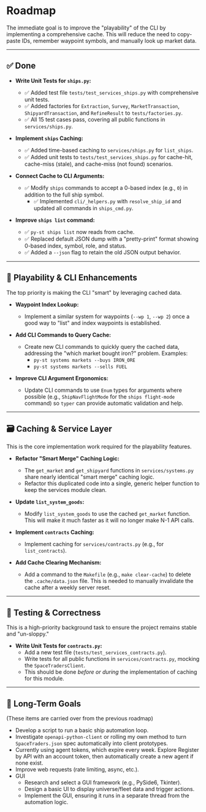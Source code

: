# Roadmap

The immediate goal is to improve the "playability" of the CLI by implementing a comprehensive cache. This will reduce the need to copy-paste IDs, remember waypoint symbols, and manually look up market data.

---

## ✅ Done

* **Write Unit Tests for `ships.py`:**
    * ✅ Added test file `tests/test_services_ships.py` with comprehensive unit tests.
    * ✅ Added factories for `Extraction`, `Survey`, `MarketTransaction`, `ShipyardTransaction`, and `RefineResult` to `tests/factories.py`.
    * ✅ All 15 test cases pass, covering all public functions in `services/ships.py`.

* **Implement `ships` Caching:**
    * ✅ Added time-based caching to `services/ships.py` for `list_ships`.
    * ✅ Added unit tests to `tests/test_services_ships.py` for cache-hit, cache-miss (stale), and cache-miss (not found) scenarios.

* **Connect Cache to CLI Arguments:**
    * ✅ Modify `ships` commands to accept a 0-based index (e.g., `0`) in addition to the full ship symbol.
        * ✅ Implemented `cli/_helpers.py` with `resolve_ship_id` and updated all commands in `ships_cmd.py`.

* **Improve `ships list` command:**
    * ✅ `py-st ships list` now reads from cache.
    * ✅ Replaced default JSON dump with a "pretty-print" format showing 0-based index, symbol, role, and status.
    * ✅ Added a `--json` flag to retain the old JSON output behavior.

---

## 🚀 Playability & CLI Enhancements

The top priority is making the CLI "smart" by leveraging cached data.

* **Waypoint Index Lookup:**
    * Implement a similar system for waypoints (`--wp 1`, `--wp 2`) once a good way to "list" and index waypoints is established.

* **Add CLI Commands to Query Cache:**
    * Create new CLI commands to quickly query the cached data, addressing the "which market bought iron?" problem. Examples:
        * `py-st systems markets --buys IRON_ORE`
        * `py-st systems markets --sells FUEL`

* **Improve CLI Argument Ergonomics:**
    * Update CLI commands to use `Enum` types for arguments where possible (e.g., `ShipNavFlightMode` for the `ships flight-mode` command) so `typer` can provide automatic validation and help.

---

## 🗃️ Caching & Service Layer

This is the core implementation work required for the playability features.

* **Refactor "Smart Merge" Caching Logic:**
    * The `get_market` and `get_shipyard` functions in `services/systems.py` share nearly identical "smart merge" caching logic.
    * Refactor this duplicated code into a single, generic helper function to keep the services module clean.

* **Update `list_system_goods`:**
    * Modify `list_system_goods` to use the cached `get_market` function. This will make it much faster as it will no longer make N-1 API calls.

* **Implement `contracts` Caching:**
    * Implement caching for `services/contracts.py` (e.g., for `list_contracts`).

* **Add Cache Clearing Mechanism:**
    * Add a command to the `Makefile` (e.g., `make clear-cache`) to delete the `.cache/data.json` file. This is needed to manually invalidate the cache after a weekly server reset.

---

## 🧪 Testing & Correctness

This is a high-priority background task to ensure the project remains stable and "un-sloppy."

* **Write Unit Tests for `contracts.py`:**
    * Add a new test file (`tests/test_services_contracts.py`).
    * Write tests for all public functions in `services/contracts.py`, mocking the `SpaceTradersClient`.
    * This should be done *before or during* the implementation of caching for this module.

---

## 🔭 Long-Term Goals

(These items are carried over from the previous roadmap)

* Develop a script to run a basic ship automation loop.
* Investigate `openapi-python-client` or rolling my own method to turn `SpaceTraders.json` spec automatically into client prototypes.
* Currently using agent tokens, which expire every week. Explore Register by API with an account token, then automatically create a new agent if none exist.
* Improve web requests (rate limiting, async, etc.).
* GUI
    * Research and select a GUI framework (e.g., PySide6, Tkinter).
    * Design a basic UI to display universe/fleet data and trigger actions.
    * Implement the GUI, ensuring it runs in a separate thread from the automation logic.
